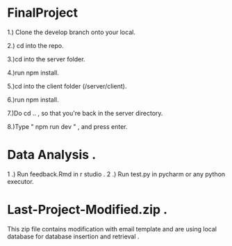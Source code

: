 # FinalProject


1.) Clone the develop branch onto your local.

2.) cd into the repo.

3.)cd into the server folder.

4.)run npm install.

5.)cd into the client folder (/server/client).

6.)run npm install.

7.)Do cd .. , so that you're back in the server directory.

8.)Type " npm run dev " , and press enter.

# Data Analysis .
1 .) Run feedback.Rmd in r studio .
2 .) Run test.py in pycharm or any python executor.

# Last-Project-Modified.zip .
This zip file contains modification with email template and are using local database for database insertion and retrieval .
